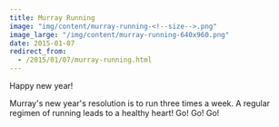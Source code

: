 ```yaml
---
title: Murray Running
image: "img/content/murray-running-<!--size-->.png"
image_large: "/img/content/murray-running-640x960.png"
date: 2015-01-07
redirect_from:
  - /2015/01/07/murray-running.html
---
```


Happy new year!

Murray's new year's resolution is to run three times a week.
A regular regimen of running leads to a healthy heart! Go! Go! Go!
